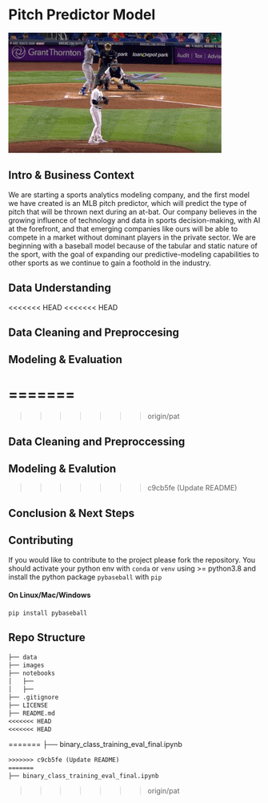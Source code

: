 # Pitch Predictor Model
![Alt text](images/floro_slider.gif)
## Intro & Business Context
We are starting a sports analytics modeling company, and the first model we have created is an MLB pitch predictor, which will predict the type of pitch that will be thrown next during an at-bat. Our company believes in the growing influence of technology and data in sports decision-making, with AI at the forefront, and that emerging companies like ours will be able to compete in a market without dominant players in the private sector. We are beginning with a baseball model because of the tabular and static nature of the sport, with the goal of expanding our predictive-modeling capabilities to other sports as we continue to gain a foothold in the industry.
## Data Understanding
<<<<<<< HEAD
<<<<<<< HEAD
## Data Cleaning and Preproccesing
## Modeling & Evaluation
=======
=======
>>>>>>> origin/pat
## Data Cleaning and Preproccessing
## Modeling & Evalution
>>>>>>> c9cb5fe (Update README)
## Conclusion & Next Steps
## Contributing 
If you would like to contribute to the project please fork the repository. You should activate your python env with `conda` or `venv` using  >= python3.8 and install the python package `pybaseball` with `pip`

#### On Linux/Mac/Windows
```
pip install pybaseball
```





































## Repo Structure 
```
├── data
├── images
├── notebooks
│   ├── 
│   ├── 
├── .gitignore
├── LICENSE
├── README.md
<<<<<<< HEAD
<<<<<<< HEAD
```
=======
├── binary_class_training_eval_final.ipynb
```
>>>>>>> c9cb5fe (Update README)
=======
├── binary_class_training_eval_final.ipynb
```
>>>>>>> origin/pat
